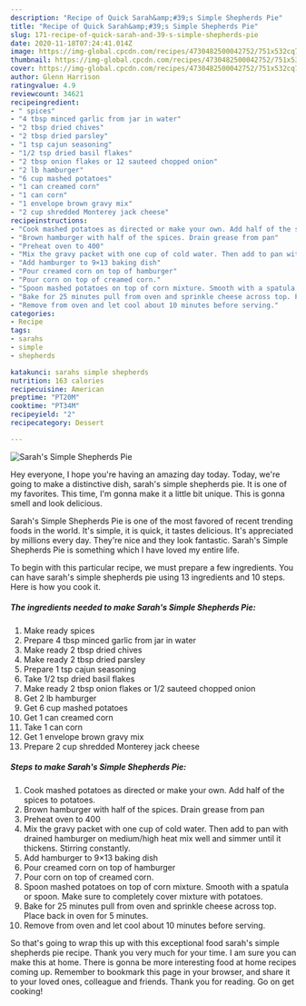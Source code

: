 ```yaml
---
description: "Recipe of Quick Sarah&amp;#39;s Simple Shepherds Pie"
title: "Recipe of Quick Sarah&amp;#39;s Simple Shepherds Pie"
slug: 171-recipe-of-quick-sarah-and-39-s-simple-shepherds-pie
date: 2020-11-18T07:24:41.014Z
image: https://img-global.cpcdn.com/recipes/4730482500042752/751x532cq70/sarahs-simple-shepherds-pie-recipe-main-photo.jpg
thumbnail: https://img-global.cpcdn.com/recipes/4730482500042752/751x532cq70/sarahs-simple-shepherds-pie-recipe-main-photo.jpg
cover: https://img-global.cpcdn.com/recipes/4730482500042752/751x532cq70/sarahs-simple-shepherds-pie-recipe-main-photo.jpg
author: Glenn Harrison
ratingvalue: 4.9
reviewcount: 34621
recipeingredient:
- " spices"
- "4 tbsp minced garlic from jar in water"
- "2 tbsp dried chives"
- "2 tbsp dried parsley"
- "1 tsp cajun seasoning"
- "1/2 tsp dried basil flakes"
- "2 tbsp onion flakes or 12 sauteed chopped onion"
- "2 lb hamburger"
- "6 cup mashed potatoes"
- "1 can creamed corn"
- "1 can corn"
- "1 envelope brown gravy mix"
- "2 cup shredded Monterey jack cheese"
recipeinstructions:
- "Cook mashed potatoes as directed or make your own. Add half of the spices to potatoes."
- "Brown hamburger with half of the spices. Drain grease from pan"
- "Preheat oven to 400"
- "Mix the gravy packet with one cup of cold water. Then add to pan with drained hamburger on medium/high heat mix well and simmer until it thickens. Stirring constantly."
- "Add hamburger to 9×13 baking dish"
- "Pour creamed corn on top of hamburger"
- "Pour corn on top of creamed corn."
- "Spoon mashed potatoes on top of corn mixture. Smooth with a spatula or spoon. Make sure to completely cover mixture with potatoes."
- "Bake for 25 minutes pull from oven and sprinkle cheese across top. Place back in oven for 5 minutes."
- "Remove from oven and let cool about 10 minutes before serving."
categories:
- Recipe
tags:
- sarahs
- simple
- shepherds

katakunci: sarahs simple shepherds 
nutrition: 163 calories
recipecuisine: American
preptime: "PT20M"
cooktime: "PT34M"
recipeyield: "2"
recipecategory: Dessert

---
```



![Sarah&#39;s Simple Shepherds Pie](https://img-global.cpcdn.com/recipes/4730482500042752/751x532cq70/sarahs-simple-shepherds-pie-recipe-main-photo.jpg)

Hey everyone, I hope you're having an amazing day today. Today, we're going to make a distinctive dish, sarah&#39;s simple shepherds pie. It is one of my favorites. This time, I'm gonna make it a little bit unique. This is gonna smell and look delicious.



Sarah&#39;s Simple Shepherds Pie is one of the most favored of recent trending foods in the world. It's simple, it is quick, it tastes delicious. It's appreciated by millions every day. They're nice and they look fantastic. Sarah&#39;s Simple Shepherds Pie is something which I have loved my entire life.


To begin with this particular recipe, we must prepare a few ingredients. You can have sarah&#39;s simple shepherds pie using 13 ingredients and 10 steps. Here is how you cook it.

<!--inarticleads1-->

##### The ingredients needed to make Sarah&#39;s Simple Shepherds Pie:

1. Make ready  spices
1. Prepare 4 tbsp minced garlic from jar in water
1. Make ready 2 tbsp dried chives
1. Make ready 2 tbsp dried parsley
1. Prepare 1 tsp cajun seasoning
1. Take 1/2 tsp dried basil flakes
1. Make ready 2 tbsp onion flakes or 1/2 sauteed chopped onion
1. Get 2 lb hamburger
1. Get 6 cup mashed potatoes
1. Get 1 can creamed corn
1. Take 1 can corn
1. Get 1 envelope brown gravy mix
1. Prepare 2 cup shredded Monterey jack cheese




<!--inarticleads2-->

##### Steps to make Sarah&#39;s Simple Shepherds Pie:

1. Cook mashed potatoes as directed or make your own. Add half of the spices to potatoes.
1. Brown hamburger with half of the spices. Drain grease from pan
1. Preheat oven to 400
1. Mix the gravy packet with one cup of cold water. Then add to pan with drained hamburger on medium/high heat mix well and simmer until it thickens. Stirring constantly.
1. Add hamburger to 9×13 baking dish
1. Pour creamed corn on top of hamburger
1. Pour corn on top of creamed corn.
1. Spoon mashed potatoes on top of corn mixture. Smooth with a spatula or spoon. Make sure to completely cover mixture with potatoes.
1. Bake for 25 minutes pull from oven and sprinkle cheese across top. Place back in oven for 5 minutes.
1. Remove from oven and let cool about 10 minutes before serving.




So that's going to wrap this up with this exceptional food sarah&#39;s simple shepherds pie recipe. Thank you very much for your time. I am sure you can make this at home. There is gonna be more interesting food at home recipes coming up. Remember to bookmark this page in your browser, and share it to your loved ones, colleague and friends. Thank you for reading. Go on get cooking!
